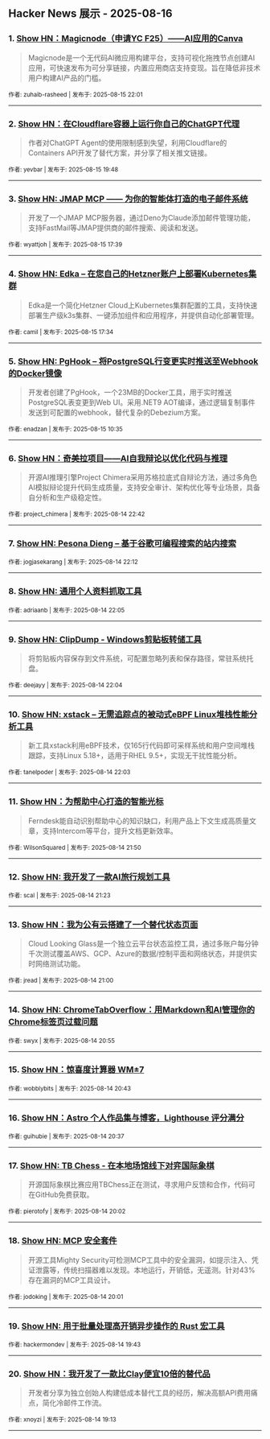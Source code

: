 ## Hacker News 展示 - 2025-08-16


### 1. [Show HN：Magicnode（申请YC F25）——AI应用的Canva](https://news.ycombinator.com/item?id=44917760)
> Magicnode是一个无代码AI微应用构建平台，支持可视化拖拽节点创建AI应用，可快速发布为可分享链接，内置应用商店支持变现。旨在降低非技术用户构建AI产品的门槛。

<sub>作者: zuhaib-rasheed | 发布于: 2025-08-15 22:01</sub>

---

### 2. [Show HN：在Cloudflare容器上运行你自己的ChatGPT代理](https://news.ycombinator.com/item?id=44916639)
> 作者对ChatGPT Agent的使用限制感到失望，利用Cloudflare的Containers API开发了替代方案，并分享了相关推文链接。

<sub>作者: yevbar | 发布于: 2025-08-15 19:48</sub>

---

### 3. [Show HN: JMAP MCP —— 为你的智能体打造的电子邮件系统](https://news.ycombinator.com/item?id=44915220)
> 开发了一个JMAP MCP服务器，通过Deno为Claude添加邮件管理功能，支持FastMail等JMAP提供商的邮件搜索、阅读和发送。

<sub>作者: wyattjoh | 发布于: 2025-08-15 17:39</sub>

---

### 4. [Show HN: Edka – 在您自己的Hetzner账户上部署Kubernetes集群](https://news.ycombinator.com/item?id=44915164)
> Edka是一个简化Hetzner Cloud上Kubernetes集群配置的工具，支持快速部署生产级k3s集群、一键添加组件和应用程序，并提供自动化部署管理。

<sub>作者: camil | 发布于: 2025-08-15 17:34</sub>

---

### 5. [Show HN: PgHook – 将PostgreSQL行变更实时推送至Webhook的Docker镜像](https://news.ycombinator.com/item?id=44910671)
> 开发者创建了PgHook，一个23MB的Docker工具，用于实时推送PostgreSQL表变更到Web UI。采用.NET9 AOT编译，通过逻辑复制事件发送到可配置的webhook，替代复杂的Debezium方案。

<sub>作者: enadzan | 发布于: 2025-08-15 10:35</sub>

---

### 6. [Show HN：奇美拉项目——AI自我辩论以优化代码与推理](https://news.ycombinator.com/item?id=44906567)
> 开源AI推理引擎Project Chimera采用苏格拉底式自辩论方法，通过多角色AI模拟辩论提升代码生成质量，支持安全审计、架构优化等专业场景，具备自分析和生产级稳定性。

<sub>作者: project_chimera | 发布于: 2025-08-14 22:42</sub>

---

### 7. [Show HN: Pesona Dieng – 基于谷歌可编程搜索的站内搜索](https://news.ycombinator.com/item?id=44906311)

<sub>作者: jogjasekarang | 发布于: 2025-08-14 22:12</sub>

---

### 8. [Show HN: 通用个人资料抓取工具](https://news.ycombinator.com/item?id=44906239)

<sub>作者: adriaanb | 发布于: 2025-08-14 22:05</sub>

---

### 9. [Show HN: ClipDump - Windows剪贴板转储工具](https://news.ycombinator.com/item?id=44906233)
> 将剪贴板内容保存到文件系统，可配置忽略列表和保存路径，常驻系统托盘。

<sub>作者: deejayy | 发布于: 2025-08-14 22:04</sub>

---

### 10. [Show HN: xstack – 无需追踪点的被动式eBPF Linux堆栈性能分析工具](https://news.ycombinator.com/item?id=44906222)
> 新工具xstack利用eBPF技术，仅165行代码即可采样系统和用户空间堆栈跟踪，支持Linux 5.18+，适用于RHEL 9.5+，实现无干扰性能分析。

<sub>作者: tanelpoder | 发布于: 2025-08-14 22:03</sub>

---

### 11. [Show HN：为帮助中心打造的智能光标](https://news.ycombinator.com/item?id=44906105)
> Ferndesk能自动识别帮助中心的知识缺口，利用产品上下文生成高质量文章，支持Intercom等平台，提升文档更新效率。

<sub>作者: WilsonSquared | 发布于: 2025-08-14 21:50</sub>

---

### 12. [Show HN: 我开发了一款AI旅行规划工具](https://news.ycombinator.com/item?id=44905858)

<sub>作者: scal | 发布于: 2025-08-14 21:23</sub>

---

### 13. [Show HN：我为公有云搭建了一个替代状态页面](https://news.ycombinator.com/item?id=44905640)
> Cloud Looking Glass是一个独立云平台状态监控工具，通过多账户每分钟千次测试覆盖AWS、GCP、Azure的数据/控制平面和网络状态，并提供实时网络测试功能。

<sub>作者: jread | 发布于: 2025-08-14 21:00</sub>

---

### 14. [Show HN: ChromeTabOverflow：用Markdown和AI管理你的Chrome标签页过载问题](https://news.ycombinator.com/item?id=44905597)

<sub>作者: swyx | 发布于: 2025-08-14 20:55</sub>

---

### 15. [Show HN：惊喜度计算器 WM±7](https://news.ycombinator.com/item?id=44905492)

<sub>作者: wobblybits | 发布于: 2025-08-14 20:43</sub>

---

### 16. [Show HN：Astro 个人作品集与博客，Lighthouse 评分满分](https://news.ycombinator.com/item?id=44905415)

<sub>作者: guihubie | 发布于: 2025-08-14 20:37</sub>

---

### 17. [Show HN: TB Chess - 在本地场馆线下对弈国际象棋](https://news.ycombinator.com/item?id=44904981)
> 开源国际象棋比赛应用TBChess正在测试，寻求用户反馈和合作，代码可在GitHub免费获取。

<sub>作者: pierotofy | 发布于: 2025-08-14 20:02</sub>

---

### 18. [Show HN: MCP 安全套件](https://news.ycombinator.com/item?id=44904974)
> 开源工具Mighty Security可检测MCP工具中的安全漏洞，如提示注入、凭证泄露等，传统扫描器难以发现。本地运行，开销低，无遥测。针对43%存在漏洞的MCP工具设计。

<sub>作者: jodoking | 发布于: 2025-08-14 20:01</sub>

---

### 19. [Show HN: 用于批量处理高开销异步操作的 Rust 宏工具](https://news.ycombinator.com/item?id=44904742)

<sub>作者: hackermondev | 发布于: 2025-08-14 19:43</sub>

---

### 20. [Show HN：我开发了一款比Clay便宜10倍的替代品](https://news.ycombinator.com/item?id=44904415)
> 开发者分享为独立创始人构建低成本替代工具的经历，解决高额API费用痛点，简化冷邮件工作流。

<sub>作者: xnoyzi | 发布于: 2025-08-14 19:13</sub>

---
